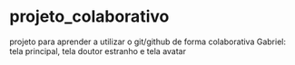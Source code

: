 # projeto_colaborativo
projeto para aprender a utilizar o git/github de forma colaborativa
Gabriel: tela principal, tela doutor estranho e tela avatar
